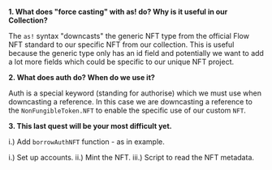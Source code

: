 **1. What does "force casting" with as! do? Why is it useful in our Collection?**

The `as!` syntax "downcasts" the generic NFT type from the official Flow NFT standard to our specific NFT from our collection. This is useful because the generic type only has an id field and potentially we want to add a lot more  fields which could be specific to our unique NFT project.

**2. What does auth do? When do we use it?**

Auth is a special keyword (standing for authorise) which we must use when downcasting a reference. In this case we are downcasting a reference to the `NonFungibleToken.NFT` to enable the specific use of our custom `NFT`.

**3. This last quest will be your most difficult yet.**

<!-- CONTRACT TO DO -->
i.) Add `borrowAuthNFT` function - as in example.

<!-- Transactions TO DO: -->
i.) Set up accounts.
ii.) Mint the NFT.
iii.) Script to read the NFT metadata.
